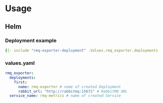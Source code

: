 # Usage

## Helm

### Deployment example

```yaml
{{- include "rmq-exporter-deployment" .Values.rmq_exporter.deployments.first }}
```

### values.yaml

```yaml
rmq_exporter:
  deployments:
    first:
      name: rmq-exporter # name of created Deployment
      rabbit_url: "http://rabbitmq:15672" # RabbitMQ URL
  service_name: rmq-metrics # name of created Service
```

